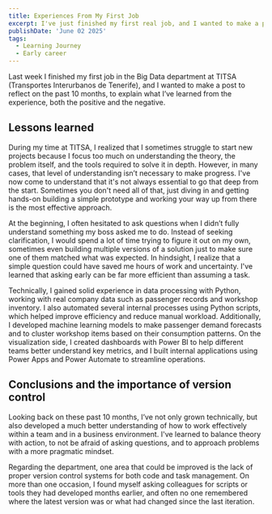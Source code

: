 ```yaml
---
title: Experiences From My First Job
excerpt: I've just finished my first real job, and I wanted to make a post explaining what I've learned from it.
publishDate: 'June 02 2025'
tags:
  - Learning Journey
  - Early career
---
```


Last week I finished my first job in the Big Data department at TITSA (Transportes Interurbanos de Tenerife), and I wanted to make a post to reflect on the past 10 months, to explain what I’ve learned from the experience, both the positive and the negative.

## Lessons learned

During my time at TITSA, I realized that I sometimes struggle to start new projects because I focus too much on understanding the theory, the problem itself, and the tools required to solve it in depth. However, in many cases, that level of understanding isn’t necessary to make progress. I've now come to understand that it's not always essential to go that deep from the start. Sometimes you don't need all of that, just diving in and getting hands-on building a simple prototype and working your way up from there is the most effective approach.

At the beginning, I often hesitated to ask questions when I didn’t fully understand something my boss asked me to do. Instead of seeking clarification, I would spend a lot of time trying to figure it out on my own, sometimes even building multiple versions of a solution just to make sure one of them matched what was expected. In hindsight, I realize that a simple question could have saved me hours of work and uncertainty. I've learned that asking early can be far more efficient than assuming a task.

Technically, I gained solid experience in data processing with Python, working with real company data such as passenger records and workshop inventory. I also automated several internal processes using Python scripts, which helped improve efficiency and reduce manual workload. Additionally, I developed machine learning models to make passenger demand forecasts and to cluster workshop items based on their consumption patterns. On the visualization side, I created dashboards with Power BI to help different teams better understand key metrics, and I built internal applications using Power Apps and Power Automate to streamline operations. 

## Conclusions and the importance of version control 

Looking back on these past 10 months, I’ve not only grown technically, but also developed a much better understanding of how to work effectively within a team and in a business environment. I've learned to balance theory with action, to not be afraid of asking questions, and to approach problems with a more pragmatic mindset.

Regarding the department, one area that could be improved is the lack of proper version control systems for both code and task management. On more than one occasion, I found myself asking colleagues for scripts or tools they had developed months earlier, and often no one remembered where the latest version was or what had changed since the last iteration.